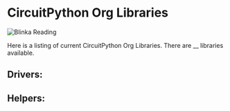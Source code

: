 # CircuitPython Org Libraries
![Blinka Reading](https://raw.githubusercontent.com/adafruit/circuitpython-weekly-newsletter/gh-pages/assets/archives/22_1023blinka.png)

Here is a listing of current CircuitPython Org Libraries. There are __ libraries available.

## Drivers:


## Helpers:

